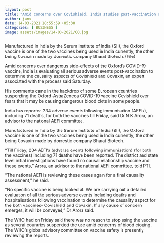 ```yaml
---
layout: post
title: "Amid concerns over Covishield, India studies post-vaccination adverse events"
author: jane 
date: 14-03-2021 18:55:59 +05:30 
categories: [ BUSINESS ] 
image: assets/images/14-03-2021/CO.jpg
---
```

Manufactured in India by the Serum Institute of India (SII), the Oxford vaccine is one of the two vaccines being used in India currently, the other being Covaxin made by domestic company Bharat Biotech. (File)

Amid concerns over dangerous side-effects of the Oxford’s COVID-19 vaccine, India is evaluating all serious adverse events post-vaccination to determine the causality aspects of Covishield and Covaxin, an expert associated with the process said Saturday.

His comments came in the backdrop of some European countries suspending the Oxford-AstraZeneca COVID-19 vaccine Covishield over fears that it may be causing dangerous blood clots in some people.

India has reported 234 adverse events following immunisation (AEFIs), including 71 deaths, for both the vaccines till Friday, said Dr N K Arora, an advisor to the national AEFI committee.

Manufactured in India by the Serum Institute of India (SII), the Oxford vaccine is one of the two vaccines being used in India currently, the other being Covaxin made by domestic company Bharat Biotech.

“Till Friday, 234 AEFI’s (adverse events following immunisation) (for both the vaccines) including 71 deaths have been reported. The district and state level initial investigations have found no causal relationship vaccine and these events,” Arora, an advisor to the national AEFI committee, told PTI.

“The national AEFI is reviewing these cases again for a final causality assessment,” he said.

“No specific vaccine is being looked at. We are carrying out a detailed evaluation of all the serious adverse events including deaths and hospitalisations following vaccination to determine the causality aspect for the both vaccines– Covishield and Covaxin. If any cause of concern emerges, it will be conveyed,” Dr Arora said.

The WHO had on Friday said there was no reason to stop using the vaccine as several countries suspended the use amid concerns of blood clotting. The WHO’s global advisory committee on vaccine safety is presently reviewing the reports.